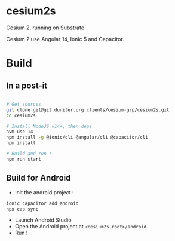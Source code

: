 # cesium2s

Cesium 2, running on Substrate


Cesium 2 use Angular 14, Ionic 5 and Capacitor.


# Build

## In a post-it

```bash

# Get sources
git clone git@git.duniter.org:clients/cesium-grp/cesium2s.git
cd cesium2s

# Install NodeJS v14+, then deps
nvm use 14
npm install -g @ionic/cli @angular/cli @capacitor/cli
npm install

# Build and run !
npm run start
```
## Build for Android

- Init the android project :
```bash
ionic capacitor add android
npx cap sync
```

- Launch Android Studio
- Open the Android project at `<cesium2s-root>/android`
- Run !
